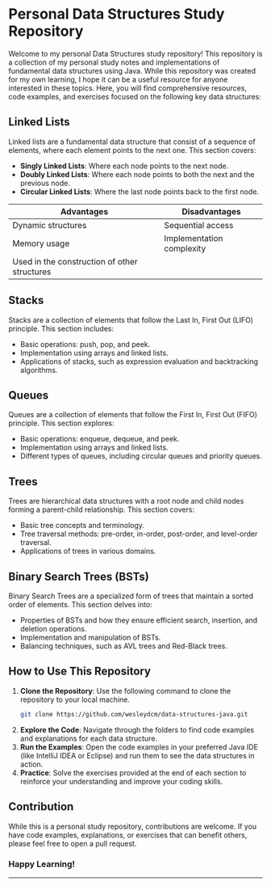 # Personal Data Structures Study Repository

Welcome to my personal Data Structures study repository! This repository is a collection of my personal study notes and implementations of fundamental data structures using Java. While this repository was created for my own learning, I hope it can be a useful resource for anyone interested in these topics. Here, you will find comprehensive resources, code examples, and exercises focused on the following key data structures:

## Linked Lists
Linked lists are a fundamental data structure that consist of a sequence of elements, where each element points to the next one. This section covers:
- **Singly Linked Lists**: Where each node points to the next node.
- **Doubly Linked Lists**: Where each node points to both the next and the previous node.
- **Circular Linked Lists**: Where the last node points back to the first node.

| Advantages                                   | Disadvantages             |
|----------------------------------------------|---------------------------|
| Dynamic structures                           | Sequential access         |
| Memory usage                                 | Implementation complexity |
| Used in the construction of other structures |                           |

## Stacks
Stacks are a collection of elements that follow the Last In, First Out (LIFO) principle. This section includes:
- Basic operations: push, pop, and peek.
- Implementation using arrays and linked lists.
- Applications of stacks, such as expression evaluation and backtracking algorithms.

## Queues
Queues are a collection of elements that follow the First In, First Out (FIFO) principle. This section explores:
- Basic operations: enqueue, dequeue, and peek.
- Implementation using arrays and linked lists.
- Different types of queues, including circular queues and priority queues.

## Trees
Trees are hierarchical data structures with a root node and child nodes forming a parent-child relationship. This section covers:
- Basic tree concepts and terminology.
- Tree traversal methods: pre-order, in-order, post-order, and level-order traversal.
- Applications of trees in various domains.

## Binary Search Trees (BSTs)
Binary Search Trees are a specialized form of trees that maintain a sorted order of elements. This section delves into:
- Properties of BSTs and how they ensure efficient search, insertion, and deletion operations.
- Implementation and manipulation of BSTs.
- Balancing techniques, such as AVL trees and Red-Black trees.

## How to Use This Repository
1. **Clone the Repository**: Use the following command to clone the repository to your local machine.
   ```sh
   git clone https://github.com/wesleydcm/data-structures-java.git
   ```
2. **Explore the Code**: Navigate through the folders to find code examples and explanations for each data structure.
3. **Run the Examples**: Open the code examples in your preferred Java IDE (like IntelliJ IDEA or Eclipse) and run them to see the data structures in action.
4. **Practice**: Solve the exercises provided at the end of each section to reinforce your understanding and improve your coding skills.

## Contribution
While this is a personal study repository, contributions are welcome. If you have code examples, explanations, or exercises that can benefit others, please feel free to open a pull request.


### Happy Learning!

---
